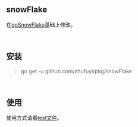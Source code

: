 ## snowFlake

在[goSnowFlake](https://github.com/zheng-ji/goSnowFlake)基础上修改。

<br>

## 安装

> go get -u github.com/zhufuyi/pkg/snowFlake

<br>

## 使用

使用方式请看[test文件](./snowFlake_test.go)。